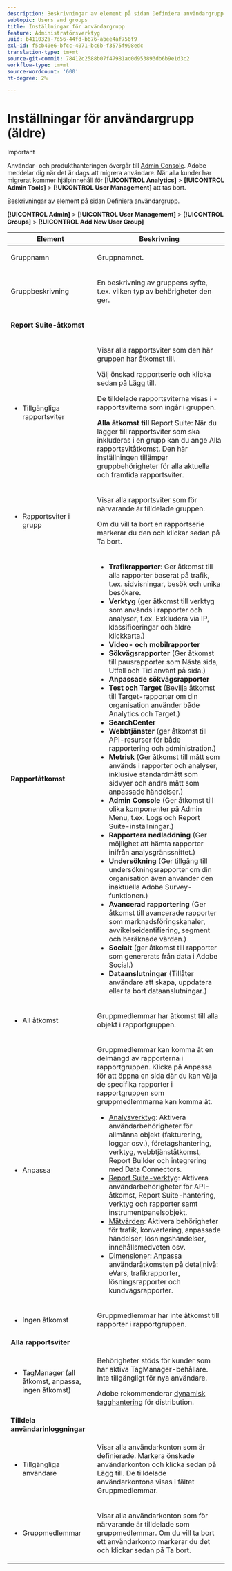 ```yaml
---
description: Beskrivningar av element på sidan Definiera användargrupp.
subtopic: Users and groups
title: Inställningar för användargrupp
feature: Administratörsverktyg
uuid: b411032a-7d56-44fd-b676-abee4af756f9
exl-id: f5cb40e6-bfcc-4071-bc6b-f3575f998edc
translation-type: tm+mt
source-git-commit: 78412c2588b07f47981ac0d953893db6b9e1d3c2
workflow-type: tm+mt
source-wordcount: '600'
ht-degree: 2%

---
```


# Inställningar för användargrupp (äldre)

>[!IMPORTANT]
>
>Användar- och produkthanteringen övergår till [Admin Console](https://helpx.adobe.com/se/enterprise/using/admin-console.html). Adobe meddelar dig när det är dags att migrera användare. När alla kunder har migrerat kommer hjälpinnehåll för **[!UICONTROL Analytics]** > **[!UICONTROL Admin Tools]** > **[!UICONTROL User Management]** att tas bort.

Beskrivningar av element på sidan Definiera användargrupp.

**[!UICONTROL Admin]** > **[!UICONTROL User Management]** > **[!UICONTROL Groups]** > **[!UICONTROL Add New User Group]**

<table id="table_85E9EBF7984545C780631D6C2090BD99"> 
 <thead> 
  <tr> 
   <th colname="col1" class="entry"> Element </th> 
   <th colname="col2" class="entry"> Beskrivning </th> 
  </tr> 
 </thead>
 <tbody> 
  <tr> 
   <td colname="col1"> <p>Gruppnamn </p> </td> 
   <td colname="col2"> <p>Gruppnamnet. </p> </td> 
  </tr> 
  <tr> 
   <td colname="col1"> <p>Gruppbeskrivning </p> </td> 
   <td colname="col2"> <p>En beskrivning av gruppens syfte, t.ex. vilken typ av behörigheter den ger. </p> </td> 
  </tr> 
  <tr> 
   <td colname="col1"> <p><b>Report Suite-åtkomst</b> </p> </td> 
   <td colname="col2"> </td> 
  </tr> 
  <tr> 
   <td colname="col1"> <p> 
     <ul id="ul_62D4A028A1194E02B2F0D364D01E741C"> 
      <li id="li_11ADAD0A625046409B4FCCEF1D14E1E6">Tillgängliga rapportsviter </li> 
     </ul> </p> </td> 
   <td colname="col2"> <p>Visar alla rapportsviter som den här gruppen har åtkomst till. </p> <p>Välj önskad rapportserie och klicka sedan på <span class="uicontrol"> Lägg till</span>. </p> <p>De tilldelade rapportsviterna visas i <span class="wintitle">-rapportsviterna som ingår i gruppen</span>. </p> <p><b>Alla åtkomst till</b> Report Suite: När du lägger till rapportsviter som ska inkluderas i en grupp kan du ange  <span class="uicontrol"> Alla rapportsvitåtkomst</span>. Den här inställningen tillämpar gruppbehörigheter för alla aktuella och framtida rapportsviter. </p> </td> 
  </tr> 
  <tr> 
   <td colname="col1"> <p> 
     <ul id="ul_2615D113681C402E8F6B2A844B402626"> 
      <li id="li_6E04FC6AE26F4052835EF3AE51CDE2E3">Rapportsviter i grupp </li> 
     </ul> </p> </td> 
   <td colname="col2"> <p>Visar alla rapportsviter som för närvarande är tilldelade gruppen. </p> <p>Om du vill ta bort en rapportserie markerar du den och klickar sedan på <span class="uicontrol"> Ta bort</span>. </p> </td> 
  </tr> 
  <tr> 
   <td colname="col1"> <p><b>Rapportåtkomst</b> </p> </td> 
   <td colname="col2"> 
     <p> 
      <ul id="ul_81ABB1701BEC44ECB548F98EB818F83B"> 
       <li id="li_FCE10A56AF904C9CBCE24AC91025639C"><b>Trafikrapporter</b>: Ger åtkomst till alla rapporter baserat på trafik, t.ex. sidvisningar, besök och unika besökare. </li> 
       <li id="li_2742B7A661FC45F496DFFBBB6CE675DE"><b>Verktyg</b>  (ger åtkomst till verktyg som används i rapporter och analyser, t.ex. Exkludera via IP, klassificeringar och äldre klickkarta.) </li> 
       <li id="li_88D54C31211B4A38B46FF64651718865"><b>Video- och mobilrapporter</b> </li> 
       <li id="li_DBC756832B52433DA6467EA8AEC02DBA"><b>Sökvägsrapporter</b>  (Ger åtkomst till pausrapporter som Nästa sida, Utfall och Tid använt på sida.) </li> 
       <li id="li_D0B1B964C071441EAEC919DD7CC08E3D"><b>Anpassade sökvägsrapporter</b> </li> 
       <li id="li_D63F60FF2DD2418A876B53404634D12D"><b>Test och Target  </b>(Bevilja åtkomst till Target-rapporter om din organisation använder både Analytics och Target.) </li> 
       <li id="li_03CE1718D51049D596DB061932D97506"><b>SearchCenter</b> </li> 
       <li id="li_78AB0BCEDBA946718F90B6D7AB52CB80"><b>Webbtjänster  </b>(ger åtkomst till API-resurser för både rapportering och administration.) </li> 
       <li id="li_DCA83780F6214AF1A82255BC977744F1"><b>Metrisk</b> (Ger åtkomst till mått som används i rapporter och analyser, inklusive standardmått som sidvyer och andra mått som anpassade händelser.)</li> 
       <li id="li_A200E3CED33D4B15BFD30CBDD930912C"><b>Admin Console  </b>(Ger åtkomst till olika komponenter på Admin Menu, t.ex. Logs och Report Suite-inställningar.) </li> 
       <li id="li_CF3FA04D402A47618401633BA8583010"><b>Rapportera nedladdning</b>  (Ger möjlighet att hämta rapporter inifrån analysgränssnittet.) </li> 
       <li id="li_03AC2D9FF43648CB90E514C62DC31217"><b>Undersökning</b>  (Ger tillgång till undersökningsrapporter om din organisation även använder den inaktuella Adobe Survey-funktionen.) </li> 
       <li id="li_9FC3F25F335641B5AC9232BDC2DCCECA"><b>Avancerad rapportering</b>  (Ger åtkomst till avancerade rapporter som marknadsföringskanaler, avvikelseidentifiering, segment och beräknade värden.) </li> 
       <li id="li_DB56BEB8D31A4918B5CCD3CBBC1DF40A"><b>Socialt</b>  (ger åtkomst till rapporter som genererats från data i Adobe Social.) </li> 
       <li id="li_3C2F4F91B92A4CD9BCDD69E6FCE85EEE"><b>Dataanslutningar  </b>(Tillåter användare att skapa, uppdatera eller ta bort dataanslutningar.) </li> 
      </ul> </p> 
   </td> 
  </tr> 
  <tr> 
   <td colname="col1"> <p> 
     <ul id="ul_CE3DC9C5D63348E48D72BEC32C9A2B45"> 
      <li id="li_9636E0FA37BE4FE48F8723F46C96FFC4">All åtkomst </li> 
     </ul> </p> </td> 
   <td colname="col2"> <p>Gruppmedlemmar har åtkomst till alla objekt i rapportgruppen. </p> </td> 
  </tr> 
  <tr> 
   <td colname="col1"> <p> 
     <ul id="ul_B573C170710545F0BF5CC3675A8F7ECA"> 
      <li id="li_238BA42873E24953A0D73443F36BD7C8">Anpassa </li> 
     </ul> </p> </td> 
   <td colname="col2"> <p>Gruppmedlemmar kan komma åt en delmängd av rapporterna i rapportgruppen. Klicka på <span class="uicontrol"> Anpassa</span> för att öppna en sida där du kan välja de specifika rapporter i rapportgruppen som gruppmedlemmarna kan komma åt. </p> 
    <ul id="ul_16D5EF18D57D4608AEEDEC40D90D8828"> 
     <li id="li_F29E84C6228A464C8807F09205AEAAC6"><a href="/help/admin/user-management2/c-customize-report-access/groups-analytics-tools.md"> Analysverktyg</a>: Aktivera användarbehörigheter för allmänna objekt (fakturering, loggar osv.), företagshantering, verktyg, webbtjänståtkomst, Report Builder och integrering med Data Connectors. </li> 
     <li id="li_A6EB788162A2455E94CE54B9279A854D"><a href="/help/admin/user-management2/c-customize-report-access/groups-report-suite-tools.md"> Report Suite-verktyg</a>: Aktivera användarbehörigheter för API-åtkomst, Report Suite-hantering, verktyg och rapporter samt instrumentpanelsobjekt. </li> 
     <li id="li_EDB0255E009B4F1CAFAF53966B41363C"><a href="/help/admin/user-management2/c-customize-report-access/groups-metrics.md"> Mätvärden</a>: Aktivera behörigheter för trafik, konvertering, anpassade händelser, lösningshändelser, innehållsmedveten osv. </li> 
     <li id="li_8DAE87D1DEF54803A9C6FE31C01F0FB0"><a href="/help/admin/user-management2/c-customize-report-access/groups-dimensions.md"> Dimensioner</a>: Anpassa användaråtkomsten på detaljnivå: eVars, trafikrapporter, lösningsrapporter och kundvägsrapporter. </li> 
    </ul> </td> 
  </tr> 
  <tr> 
   <td colname="col1"> <p> 
     <ul id="ul_F992DC52D44B4E1E9448D699A57AA7A9"> 
      <li id="li_5D07359AF741418FB73468400686CB57">Ingen åtkomst </li> 
     </ul> </p> </td> 
   <td colname="col2"> <p>Gruppmedlemmar har inte åtkomst till rapporter i rapportgruppen. </p> </td> 
  </tr> 
  <tr> 
   <td colname="col1"><b>Alla rapportsviter</b> </td> 
   <td colname="col2"> </td> 
  </tr> 
  <tr> 
   <td colname="col1"> <p> 
     <ul id="ul_19FCA8B24B7E4477B9AC9564D6CF2D44"> 
      <li id="li_F006EF42026F43069AEC0BFE01D7CBC8">TagManager (all åtkomst, anpassa, ingen åtkomst) </li> 
     </ul> </p> </td> 
   <td colname="col2"> <p>Behörigheter stöds för kunder som har aktiva <span class="keyword"> TagManager</span>-behållare. Inte tillgängligt för nya användare. </p> <p>Adobe rekommenderar <a href="https://docs.adobe.com/content/help/en/dtm/using/migration/atm-migration.html"> dynamisk tagghantering</a> för distribution. </p> </td> 
  </tr> 
  <tr> 
   <td colname="col1"><b>Tilldela användarinloggningar</b> </td> 
   <td colname="col2"> </td> 
  </tr> 
  <tr> 
   <td colname="col1"> <p> 
     <ul id="ul_8C68B33A3847467DBDC58838E3E85612"> 
      <li id="li_9BA51B0001AA41DE949322083A6CE70D">Tillgängliga användare </li> 
     </ul> </p> </td> 
   <td colname="col2"> <p>Visar alla användarkonton som är definierade. Markera önskade användarkonton och klicka sedan på <span class="uicontrol"> Lägg till</span>. De tilldelade användarkontona visas i fältet <span class="uicontrol"> Gruppmedlemmar</span>. </p> </td> 
  </tr> 
  <tr> 
   <td colname="col1"> <p> 
     <ul id="ul_5EAE5B2B54EA4C87BAA0C30AE9C8ECB0"> 
      <li id="li_FB6C9E925A5E498BBAFE13EF7606E940">Gruppmedlemmar </li> 
     </ul> </p> </td> 
   <td colname="col2"> <p>Visar alla användarkonton som för närvarande är tilldelade som gruppmedlemmar. Om du vill ta bort ett användarkonto markerar du det och klickar sedan på <span class="uicontrol"> Ta bort</span>. </p> </td> 
  </tr> 
 </tbody> 
</table>
